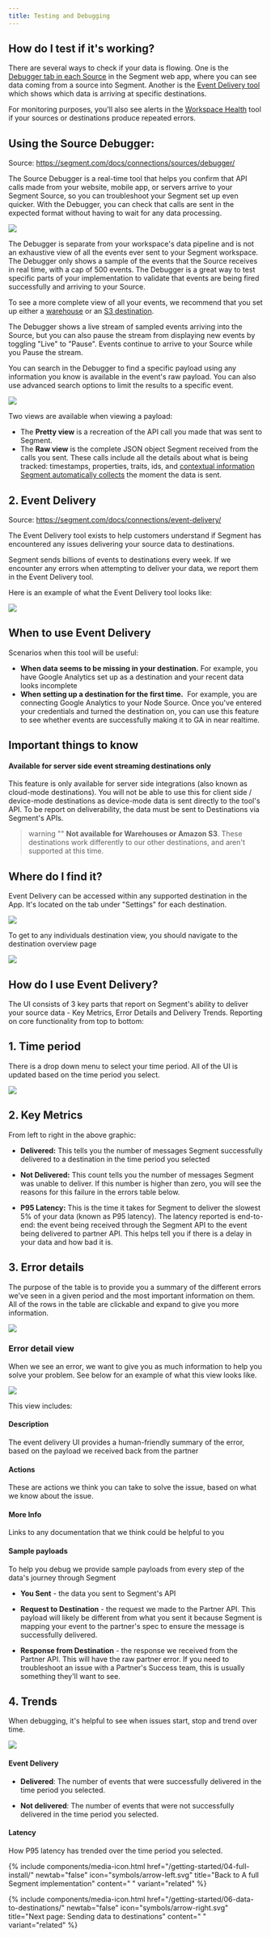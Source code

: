 ```yaml
---
title: Testing and Debugging
---
```


## How do I test if it's working?

There are several ways to check if your data is flowing. One is the [Debugger tab in each Source](/docs/connections/sources/debugger/) in the Segment web app, where you can see data coming from a source into Segment. Another is the [Event Delivery tool](/docs/connections/event-delivery/) which shows which data is arriving at specific destinations.

For monitoring purposes, you'll also see alerts in the [Workspace Health](/docs/segment-app/#health) tool if your sources or destinations produce repeated errors.

## Using the Source Debugger:

Source:
https://segment.com/docs/connections/sources/debugger/


The Source Debugger is a real-time tool that helps you confirm that API calls made from your website, mobile app, or servers arrive to your Segment Source, so you can troubleshoot your Segment set up even quicker. With the Debugger, you can check that calls are sent in the expected format without having to wait for any data processing.

![](/docs/connections/sources/images/debugger_view.png)

The Debugger is separate from your workspace's data pipeline and is not an exhaustive view of all the events ever sent to your Segment workspace. The Debugger only shows a sample of the events that the Source receives in real time, with a cap of 500 events. The Debugger is a great way to test specific parts of your implementation to validate that events are being fired successfully and arriving to your Source.

To see a more complete view of all your events, we recommend that you set up either a [warehouse](/docs/guides/general/what-is-a-warehouse/) or an [S3 destination](/docs/destinations/amazon-s3/).

The Debugger shows a live stream of sampled events arriving into the Source, but you can also pause the stream from displaying new events by toggling "Live" to "Pause". Events continue to arrive to your Source while you Pause the stream.

You can search in the Debugger to find a specific payload using any information you know is available in the event's raw payload. You can also use advanced search options to limit the results to a specific event.

![](/docs/connections/sources/images/debugger_search.png)

Two views are available when viewing a payload:

* The **Pretty view** is a recreation of the API call you made that was sent to Segment.
* The **Raw view** is the complete JSON object Segment received from the calls you sent. These calls include all the details about what is being tracked: timestamps, properties, traits, ids, and [contextual information Segment automatically collects](/docs/connections/spec/common/#context-fields-automatically-collected) the moment the data is sent.


## 2. Event Delivery
Source: https://segment.com/docs/connections/event-delivery/


The Event Delivery tool exists to help customers understand if Segment has encountered any issues delivering your source data to destinations. 

Segment sends billions of events to destinations every week. If we encounter any errors when attempting to deliver your data, we report them in the Event Delivery tool.

Here is an example of what the Event Delivery tool looks like:

![](/docs/connections/destinations/images/edelivery_jXaoBuF6.png)

## When to use Event Delivery

Scenarios when this tool will be useful: 

- **When data seems to be missing in your destination.**
  For example, you have Google Analytics set up as a destination and your recent data looks incomplete
- **When setting up a destination for the first time.** 
  For example, you are connecting Google Analytics to your Node Source. Once you've entered your credentials and turned the destination on, you can use this feature to see whether events are successfully making it to GA in near realtime. 


## Important things to know

#### Available for server side event streaming destinations only

This feature is only available for server side integrations (also known as cloud-mode destinations). You will not be able to use this for client side / device-mode destinations as device-mode data is sent directly to the tool's API. To be report on deliverability, the data must be sent to Destinations via Segment's APIs. 

> warning ""
> **Not available for Warehouses or Amazon S3**. These destinations work differently to our other destinations, and aren't supported at this time.


## Where do I find it? 

Event Delivery can be accessed within any supported destination in the App. It's located on the tab under "Settings" for each destination. 

![](/docs/connections/destinations/images/edelivery_rzYZESor.png)

To get to any individuals destination view, you should navigate to the destination overview page

![](/docs/connections/destinations/images/edelivery_feyzNqcy.png)

## How do I use Event Delivery?

The UI consists of 3 key parts that report on Segment's ability to deliver your source data - Key Metrics, Error Details and Delivery Trends. Reporting on core functionality from top to bottom: 

## 1. Time period


There is a drop down menu to select your time period. All of the UI is updated based on the time period you select. 

![](/docs/connections/destinations/images/edelivery_Qs4r85sc.png)

## 2. Key Metrics

From left to right in the above graphic:

- **Delivered:** This tells you the number of messages Segment successfully delivered to a destination in the time period you selected

- **Not Delivered:** This count tells you the number of messages Segment was unable to deliver. If this number is higher than zero, you will see the reasons for this failure in the errors table below. 

- **P95 Latency:** This is the time it takes for Segment to deliver the slowest 5% of your data (known as P95 latency). The latency reported is end-to-end: the event being received through the Segment API to the event being delivered to partner API. This helps tell you if there is a delay in your data and how bad it is.


## 3. Error details

The purpose of the table is to provide you a summary of the different errors we've seen in a given period and the most important information on them. All of the rows in the table are clickable and expand to give you more information. 

![](/docs/connections/destinations/images/edelivery_V6hldpCl.png)

### Error detail view

When we see an error, we want to give you as much information to help you solve your problem. See below for an example of what this view looks like. 

![](/docs/connections/destinations/images/edelivery_CgNb4wVN.png)

This view includes: 

#### Description

The event delivery UI provides a human-friendly summary of the error, based on the payload we received back from the partner

#### Actions

These are actions we think you can take to solve the issue, based on what we know about the issue. 

#### More Info

Links to any documentation that we think could be helpful to you 


#### Sample payloads

To help you debug we provide sample payloads from every step of the data's journey through Segment

- **You Sent** - the data you sent to Segment's API

- **Request to Destination** - the request we made to the Partner API. This payload will likely be different from what you sent it because Segment is mapping your event to the partner's spec to ensure the message is successfully delivered. 

- **Response from Destination** - the response we received from the Partner API. This will have the raw partner error. If you need to troubleshoot an issue with a Partner's Success team, this is usually something they'll want to see. 


## 4. Trends

When debugging, it's helpful to see when issues start, stop and trend over time. 

![](images/edelivery_9FRFTAso.png)

#### Event Delivery

- **Delivered**: The number of events that were successfully delivered in the time period you selected. 

- **Not delivered**: The number of events that were not successfully delivered in the time period you selected. 


#### Latency
How P95 latency has trended over the time period you selected.




<div class="double">
  {% include components/media-icon.html  href="/getting-started/04-full-install/" newtab="false" icon="symbols/arrow-left.svg" title="Back to A full Segment implementation" content=" " variant="related" %}

  {% include components/media-icon.html  href="/getting-started/06-data-to-destinations/" newtab="false" icon="symbols/arrow-right.svg" title="Next page: Sending data to destinations" content=" " variant="related" %}
</div>
